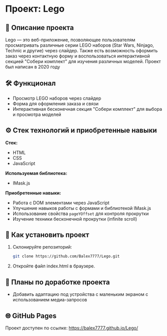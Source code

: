 # Проект: Lego

## 📄 Описание проекта
Lego — это веб-приложение, позволяющее пользователям просматривать различные серии LEGO наборов (Star Wars, Ninjago, Technic и другие) через слайдер. Также есть возможность оформить заказ через контактную форму и воспользоваться интерактивной секцией "Собери комплект" для изучения различных моделей. Проект был написан в 2020 году

## 🛠️ Функционал
- Просмотр LEGO наборов через слайдер
- Форма для оформления заказа и связи
- Интерактивная бесконечная секция "Собери комплект" для выбора и просмотра моделей

## :gear: Стек технологий и приобретенные навыки

**Стек:**
- HTML
- CSS
- JavaScript

**Используемая библиотека:** 
- IMask.js

**Приобретенные навыки:**
- Работа с DOM элементами через JavaScript
- Улучшение навыков работы с формами и библиотекой IMask.js
- Использование свойства `pageYOffset` для контроля прокрутки
- Изучение техники бесконечной прокрутки (infinite scroll)

## 🚀 Как установить проект

1. Склонируйте репозиторий:
   ```bash
   git clone https://github.com/Balex7777/Lego.git
   ```
2. Откройте файл index.html в браузере.

## :bookmark_tabs: **Планы по доработке проекта**
 - Добавить адаптацию под устройства с маленьким экраном с использованием медиа-запросов

## 🌐 **GitHub Pages**
Проект доступен по ссылке:
https://balex7777.github.io/Lego/
